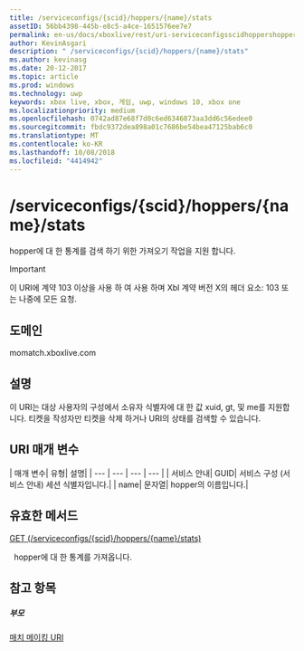 ```yaml
---
title: /serviceconfigs/{scid}/hoppers/{name}/stats
assetID: 56bb4398-445b-e8c5-a4ce-1651576ee7e7
permalink: en-us/docs/xboxlive/rest/uri-serviceconfigsscidhoppershoppernamestats.html
author: KevinAsgari
description: " /serviceconfigs/{scid}/hoppers/{name}/stats"
ms.author: kevinasg
ms.date: 20-12-2017
ms.topic: article
ms.prod: windows
ms.technology: uwp
keywords: xbox live, xbox, 게임, uwp, windows 10, xbox one
ms.localizationpriority: medium
ms.openlocfilehash: 0742ad87e68f7d0c6ed6346873aa3dd6c56edee0
ms.sourcegitcommit: fbdc9372dea898a01c7686be54bea47125bab6c0
ms.translationtype: MT
ms.contentlocale: ko-KR
ms.lasthandoff: 10/08/2018
ms.locfileid: "4414942"
---
```

# <a name="serviceconfigsscidhoppersnamestats"></a>/serviceconfigs/{scid}/hoppers/{name}/stats

hopper에 대 한 통계를 검색 하기 위한 가져오기 작업을 지원 합니다.

> [!IMPORTANT]
> 이 URI에 계약 103 이상을 사용 하 여 사용 하며 Xbl 계약 버전 X의 헤더 요소: 103 또는 나중에 모든 요청.

<a id="ID4ER"></a>


## <a name="domain"></a>도메인
momatch.xboxlive.com  
<a id="ID4EW"></a>


## <a name="remarks"></a>설명
이 URI는 대상 사용자의 구성에서 소유자 식별자에 대 한 값 xuid, gt, 및 me를 지원합니다. 티켓을 작성자만 티켓을 삭제 하거나 URI의 상태를 검색할 수 있습니다.  
<a id="ID4E6"></a>


## <a name="uri-parameters"></a>URI 매개 변수

| 매개 변수| 유형| 설명|
| --- | --- | --- | --- |
| 서비스 안내| GUID| 서비스 구성 (서비스 안내) 세션 식별자입니다.|
| name| 문자열| hopper의 이름입니다.|

<a id="ID4EEC"></a>


## <a name="valid-methods"></a>유효한 메서드

[GET (/serviceconfigs/{scid}/hoppers/{name}/stats)](uri-serviceconfigsscidhoppershoppernamestatsget.md)

&nbsp;&nbsp;hopper에 대 한 통계를 가져옵니다.

<a id="ID4EQC"></a>


## <a name="see-also"></a>참고 항목

<a id="ID4ESC"></a>


##### <a name="parent"></a>부모  

[매치 메이킹 URI](atoc-reference-matchtickets.md)
